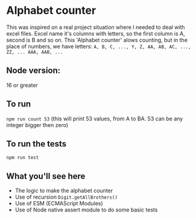 # Alphabet counter
This was inspired on a real project situation where I needed to deal with excel files. Excel name it's columns with letters, so the first column is A, second is B and so on. This 'Alphabet counter' alows counting, but in the place of numbers, we have letters: `A, B, C, ..., Y, Z, AA, AB, AC, ..., ZZ, ... AAA, AAB, ...`

## Node version: 
16 or greater

## To run
`npm run count 53` (this will print 53 values, from A to BA. 53 can be any integer bigger then zero)

## To run the tests
`npm run test`

## What you'll see here
- The logic to make the alphabet counter
- Use of recursion `Digit.getAllBrothers()`
- Use of ESM (ECMAScript Modules)
- Use of Node native assert module to do some basic tests
